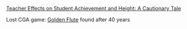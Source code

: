 [Teacher Effects on Student Achievement and Height: A Cautionary Tale](https://www.nber.org/papers/w26480)

Lost CGA game: [Golden Flute](https://twitter.com/rickbrewpdn/status/1210023029087985664) found after 40 years

